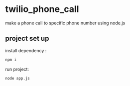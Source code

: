 # twilio_phone_call
make a phone call to specific phone number using node.js

## project set up

install dependency :

```bash
npm i
```

run project: 

```bash
node app.js
```